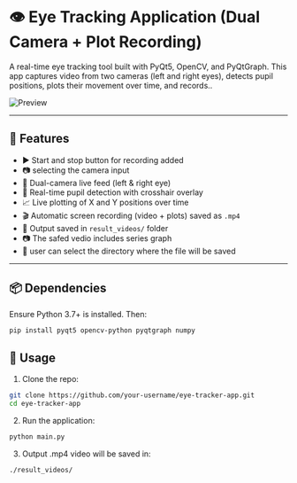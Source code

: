 # 👁️ Eye Tracking Application (Dual Camera + Plot Recording)

A real-time eye tracking tool built with PyQt5, OpenCV, and PyQtGraph. This app captures video from two cameras (left and right eyes), detects pupil positions, plots their movement over time, and records..

![Preview](media/2025-06-0313-02-34-ezgif.com-video-to-gif-converter.gif) 

---

## 🧠 Features
- ▶️ Start and stop button for recording added
- 📷 selecting the camera input
- 🎥 Dual-camera live feed (left & right eye)
- 🎯 Real-time pupil detection with crosshair overlay
- 📈 Live plotting of X and Y positions over time
- 🎬 Automatic screen recording (video + plots) saved as `.mp4`
- 💾 Output saved in `result_videos/` folder
- 📷 The safed vedio includes series graph
- 📁 user can select the directory where the file    will be saved

---

## 📦 Dependencies

Ensure Python 3.7+ is installed. Then:

```bash
pip install pyqt5 opencv-python pyqtgraph numpy
```

## 🚀 Usage
1. Clone the repo:
```bash
git clone https://github.com/your-username/eye-tracker-app.git
cd eye-tracker-app
```

2. Run the application:
```bash
python main.py
```
3. Output .mp4 video will be saved in: 
```bash
./result_videos/
```


